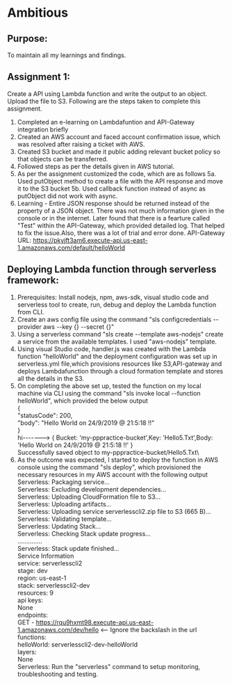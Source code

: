 # Ambitious
Purpose:
--------
To maintain all my learnings and findings.

Assignment 1:
-------------
Create a API using Lambda function and write the output to an object. Upload the file to S3. Following are the steps taken to complete this assignment.
1. Completed an e-learning on Lambdafuntion and API-Gateway integration briefly
2. Created an AWS account and faced account confirmation issue, which was resolved after raising a ticket with AWS.
3. Created S3 bucket and made it public adding relevant bucket policy so that objects can be transferred.
4. Followed steps as per the details given in AWS tutorial.
5. As per the assignment customized the code, which are as follows
   5a. Used putObject method to create a file with the API response and move it to the S3 bucket
   5b. Used callback function instead of async as putObject did not work with async. 
6. Learning - Entire JSON response should be returned instead of the property of a JSON object. There was not much information given in the console or in the internet. Later found that there is a fearture called "Test" within the API-Gateway, which provided detailed log. That helped to fix the issue.Also, there was a lot of trial and error done. API-Gateway URL: https://pkyjft3am6.execute-api.us-east-1.amazonaws.com/default/helloWorld

Deploying Lambda function through serverless framework:
--------------------------------------------------------
1. Prerequisites: Install nodejs, npm, aws-sdk, visual studio code and serverless tool to create, run, debug and deploy the Lambda function from CLI.
2. Create an aws config file using the command "sls configcredentials --provider aws --key {} --secret {}"
3. Using a serverless command "sls create --template aws-nodejs" create a service from the available templates. I used "aws-nodejs" template.
4. Using visual Studio code, handler.js was created with the Lambda function "helloWorld" and the deployment configuration was set up in serverless.yml file,which provisions resources like S3,API-gateway and deploys Lambdafunction through a cloud formation template and stores all the details in the S3.
5. On completing the above set up, tested the function on my local machine via CLI using the command "sls invoke local --function helloWorld", which provided the below output\
{\
    "statusCode": 200,\
    "body": "Hello World on 24/9/2019 @ 21:5:18 !!"\
 }\
 hi-------> { Bucket: 'my-pppractice-bucket',Key: 'Hello5.Txt',Body: 'Hello World on 24/9/2019 @ 21:5:18 !!' }\
 Successfully saved object to my-pppractice-bucket/Hello5.Txt\
6. As the outcome was expected, I started to deploy the function in AWS console using the command "sls deploy", which provisioned the necessary resources in my AWS account with the following output\
 Serverless: Packaging service...\
 Serverless: Excluding development dependencies...\
 Serverless: Uploading CloudFormation file to S3...\
 Serverless: Uploading artifacts...\
 Serverless: Uploading service serverlesscli2.zip file to S3 (665 B)...\
 Serverless: Validating template...\
 Serverless: Updating Stack...\
 Serverless: Checking Stack update progress...\
 ..............\
 Serverless: Stack update finished...\
 Service Information\
 service: serverlesscli2\
 stage: dev\
 region: us-east-1\
 stack: serverlesscli2-dev\
 resources: 9\
 api keys:\
    None\
 endpoints:\
    GET - https://rqu9hxmt98.execute-api.us-east-1.amazonaws.com/dev/hello    \<-- Ignore the backslash in the url\
 functions:\
    helloWorld: serverlesscli2-dev-helloWorld\
 layers:\
    None\
 Serverless: Run the "serverless" command to setup monitoring, troubleshooting and testing.
